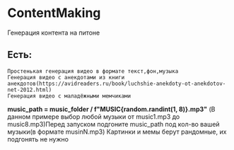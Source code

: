 
# ContentMaking
Генерация контента на питоне
## Есть:
    Простенькая генерация видео в формате текст,фон,музыка
    Генерация видео с анекдотами из книги анекдотов(https://avidreaders.ru/book/luchshie-anekdoty-ot-anekdotov-net-2012.html)
    Генерация видео с маладёжными мемчиками
**music_path = music_folder / f"MUSIC{random.randint(1, 8)}.mp3"** (В данном примере выбор любой музыки от music1.mp3 до music8.mp3)Перед запуском подгоните music_path под кол-во вашей музыки(в формате musinN.mp3)
Картинки и мемы берут рандомные, их подгонять не нужно
